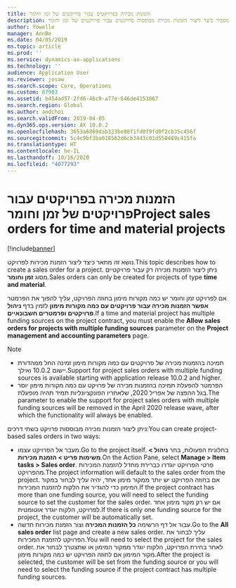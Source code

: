 ```yaml
---
title: הזמנות מכירה בפרויקטים עבור פרויקטים של זמן וחומר
description: נושא זה מסביר כיצד ליצור הזמנות מכירה מבוססות פרויקטים עבור פרויקטים של זמן וחומר.
author: Yowelle
manager: AnnBe
ms.date: 04/05/2019
ms.topic: article
ms.prod: ''
ms.service: dynamics-ax-applications
ms.technology: ''
audience: Application User
ms.reviewer: josaw
ms.search.scope: Core, Operations
ms.custom: 87983
ms.assetid: b454ad57-2fd6-46c9-a77e-646de4153067
ms.search.region: Global
ms.author: andchoi
ms.search.validFrom: 2019-04-05
ms.dyn365.ops.version: AX 10.0.2
ms.openlocfilehash: 3653a6869dab323be88f1fd0f9fd0f2cb35c456f
ms.sourcegitcommit: 5c4c9bf3ba018562d6cb3443c01d550489c415fa
ms.translationtype: HT
ms.contentlocale: he-IL
ms.lasthandoff: 10/16/2020
ms.locfileid: "4077293"
---
```

# <a name="project-sales-orders-for-time-and-material-projects"></a><span data-ttu-id="5b848-103">הזמנות מכירה בפרויקטים עבור פרויקטים של זמן וחומר</span><span class="sxs-lookup"><span data-stu-id="5b848-103">Project sales orders for time and material projects</span></span>

[!include[banner](../includes/banner.md)]

<span data-ttu-id="5b848-104">נושא זה מתאר כיצד ליצור הזמנת מכירות לפרויקט.</span><span class="sxs-lookup"><span data-stu-id="5b848-104">This topic describes how to create a sales order for a project.</span></span> <span data-ttu-id="5b848-105">ניתן ליצור הזמנות מכירה רק עבור פרויקטיים מסוג **זמן וחומר**.</span><span class="sxs-lookup"><span data-stu-id="5b848-105">Sales orders can only be created for projects of type **time and material**.</span></span>

<span data-ttu-id="5b848-106">אם לפרויקט זמן וחומר יש כמה מקורות מימון בחוזה הפרויקט, עליך להפוך את הפרמטר **אפשר הזמנות מכירה עבור פרויקטים עם כמה מקורות מימון** לזמין בדף **ניהול פרויקטים ופרמטרים חשבונאיים**.</span><span class="sxs-lookup"><span data-stu-id="5b848-106">If a time and material project has multiple funding sources on the project contract, you must enable the **Allow sales orders for projects with multiple funding sources** parameter on the **Project management and accounting parameters** page.</span></span> 

> [!NOTE]
> - <span data-ttu-id="5b848-107">תמיכה בהזמנות מכירה של פרויקטים עם כמה מקורות מימון זמינה החל ממהדורת יישום 10.0.2 ואילך.</span><span class="sxs-lookup"><span data-stu-id="5b848-107">Support for project sales orders with multiple funding sources is available starting with application release 10.0.2 and higher.</span></span>
> - <span data-ttu-id="5b848-108">הפרמטר להפעלת תמיכה בהזמנות מכירה של פרויקט עם כמה מקורות מימון יוסר בגל ההפצה של אפריל 2020, שלאחריו הפונקציונליות תמיד תהיה מופעלת.</span><span class="sxs-lookup"><span data-stu-id="5b848-108">The parameter to enable the support for project sales orders with multiple funding sources will be removed in the April 2020 release wave, after which the functionality will always be enabled.</span></span>

<span data-ttu-id="5b848-109">ניתן ליצור הזמנות מכירה מבוססות פרויקט בשתי דרכים:</span><span class="sxs-lookup"><span data-stu-id="5b848-109">You can create project-based sales orders in two ways:</span></span>

- <span data-ttu-id="5b848-110">מעבר אל הפרויקט עצמו.</span><span class="sxs-lookup"><span data-stu-id="5b848-110">Go to the project itself.</span></span> <span data-ttu-id="5b848-111">בחלונית הפעולות, בחר **ניהול > משימות פריט > הזמנת מכירות**.</span><span class="sxs-lookup"><span data-stu-id="5b848-111">On the Action Pane, select **Manage > Item tasks > Sales order**.</span></span> <span data-ttu-id="5b848-112">פרטי הפרויקט יוגדרו כברירת מחדל להזמנת המכירות מהפרויקט.</span><span class="sxs-lookup"><span data-stu-id="5b848-112">The project information will default to the sales order from the project.</span></span> <span data-ttu-id="5b848-113">אם בחוזה הפרויקט יש יותר ממקור מימון אחד, יהיה עליך לבחור במקור המימון כדי להגדיר את הלקוח להזמנת המכירות.</span><span class="sxs-lookup"><span data-stu-id="5b848-113">If the project contract has more than one funding source, you will need to select the funding source to set the customer for the sales order.</span></span> <span data-ttu-id="5b848-114">אם יש רק מקור מימון אחד לפרויקט, הלקוח יוגדר אוטומטית.</span><span class="sxs-lookup"><span data-stu-id="5b848-114">If there is only one funding source for the project, the customer will be automatically set.</span></span>
- <span data-ttu-id="5b848-115">עבור אל דף הרשימה **כל הזמנות המכירה** וצור הזמנת מכירות חדשה.</span><span class="sxs-lookup"><span data-stu-id="5b848-115">Go to the **All sales order** list page and create a new sales order.</span></span> <span data-ttu-id="5b848-116">עליך לבחור את הפרויקט להזמנת המכירות.</span><span class="sxs-lookup"><span data-stu-id="5b848-116">You will need to select the project for the sales order.</span></span> <span data-ttu-id="5b848-117">לאחר בחירת הפרויקט, הלקוח יוגדר ממקור המימון או שתצטרך לבחור את מקור המימון אם לחוזה הפרויקט יש כמה מקורות מימון.</span><span class="sxs-lookup"><span data-stu-id="5b848-117">After the project is selected, the customer will be set from the funding source or you will need to select the funding source if the project contract has multiple funding sources.</span></span>


